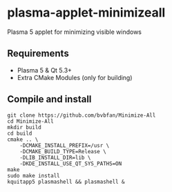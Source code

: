 # plasma-applet-minimizeall
Plasma 5 applet for minimizing visible windows

## Requirements
* Plasma 5 & Qt 5.3+
* Extra CMake Modules (only for building)

## Compile and install
```
git clone https://github.com/bvbfan/Minimize-All
cd Minimize-All
mkdir build
cd build
cmake .. \
    -DCMAKE_INSTALL_PREFIX=/usr \
    -DCMAKE_BUILD_TYPE=Release \
    -DLIB_INSTALL_DIR=lib \
    -DKDE_INSTALL_USE_QT_SYS_PATHS=ON
make
sudo make install
kquitapp5 plasmashell && plasmashell &
